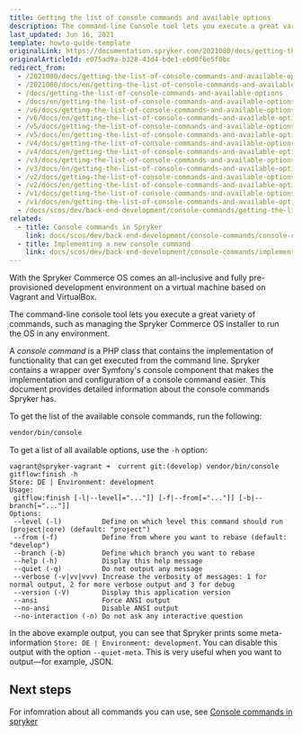 ```yaml
---
title: Getting the list of console commands and available options
description: The command-line Console tool lets you execute a great variety of commands, such as managing the Spryker Commerce OS installer, to run the OS in any environment.
last_updated: Jun 16, 2021
template: howto-guide-template
originalLink: https://documentation.spryker.com/2021080/docs/getting-the-list-of-console-commands-and-available-options
originalArticleId: e075ad9a-b328-43d4-bde1-e6d0f6e5f0bc
redirect_from:
  - /2021080/docs/getting-the-list-of-console-commands-and-available-options
  - /2021080/docs/en/getting-the-list-of-console-commands-and-available-options
  - /docs/getting-the-list-of-console-commands-and-available-options
  - /docs/en/getting-the-list-of-console-commands-and-available-options
  - /v6/docs/getting-the-list-of-console-commands-and-available-options
  - /v6/docs/en/getting-the-list-of-console-commands-and-available-options
  - /v5/docs/getting-the-list-of-console-commands-and-available-options
  - /v5/docs/en/getting-the-list-of-console-commands-and-available-options
  - /v4/docs/getting-the-list-of-console-commands-and-available-options
  - /v4/docs/en/getting-the-list-of-console-commands-and-available-options
  - /v3/docs/getting-the-list-of-console-commands-and-available-options
  - /v3/docs/en/getting-the-list-of-console-commands-and-available-options
  - /v2/docs/getting-the-list-of-console-commands-and-available-options
  - /v2/docs/en/getting-the-list-of-console-commands-and-available-options
  - /v1/docs/getting-the-list-of-console-commands-and-available-options
  - /v1/docs/en/getting-the-list-of-console-commands-and-available-options
  - /docs/scos/dev/back-end-development/console-commands/getting-the-list-of-console-commands-and-available-options.html
related:
  - title: Console commands in Spryker
    link: docs/scos/dev/back-end-development/console-commands/console-commands.html
  - title: Implementing a new console command
    link: docs/scos/dev/back-end-development/console-commands/implementing-a-new-console-command.html
---
```


With the Spryker Commerce OS comes an all-inclusive and fully pre-provisioned development environment on a virtual machine based on Vagrant and VirtualBox.

The command-line console tool lets you execute a great variety of commands, such as managing the Spryker Commerce OS installer to run the OS in any environment.

A *console command* is a PHP class that contains the implementation of functionality that can get executed from the command line. Spryker contains a wrapper over Symfony's console component that makes the implementation and configuration of a console command easier. This document provides detailed information about the console commands Spryker has.

To get the list of the available console commands, run the following:

```bash
vendor/bin/console
```

To get a list of all available options, use the `-h` option:

```
vagrant@spryker-vagrant ➜  current git:(develop) vendor/bin/console gitflow:finish -h
Store: DE | Environment: development
Usage:
 gitflow:finish [-l|--level[="..."]] [-f|--from[="..."]] [-b|--branch[="..."]]
Options:
 --level (-l)          Define on which level this command should run (project|core) (default: "project")
 --from (-f)           Define from where you want to rebase (default: "develop")
 --branch (-b)         Define which branch you want to rebase
 --help (-h)           Display this help message
 --quiet (-q)          Do not output any message
 --verbose (-v|vv|vvv) Increase the verbosity of messages: 1 for normal output, 2 for more verbose output and 3 for debug
 --version (-V)        Display this application version
 --ansi                Force ANSI output
 --no-ansi             Disable ANSI output
 --no-interaction (-n) Do not ask any interactive question
```

In the above example output, you can see that Spryker prints some meta-information `Store: DE | Environment: development`. You can disable this output with the option `--quiet-meta`. This is very useful when you want to output—for example, JSON.

##  Next steps

For infomration about all commands you can use, see [Console commands in spryker](/docs/scos/dev/back-end-development/console-commands/console-commands.html) 

